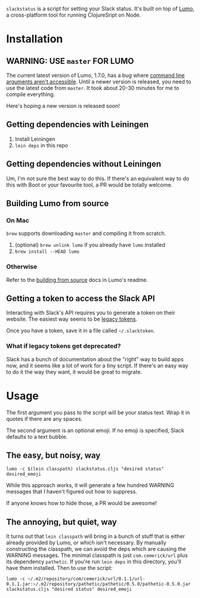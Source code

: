`slackstatus` is a script for setting your Slack status. It's built on top
of [Lumo](https://github.com/anmonteiro/lumo/), a cross-platform tool for running
ClojureSript on Node.

# Installation

## WARNING: USE `master` FOR LUMO

The current latest version of Lumo, 1.7.0, has a bug
where
[command line arguments aren't accessible](https://github.com/anmonteiro/lumo/issues/247). Until
a newer version is released, you need to use the latest code from
`master`. It took about 20-30 minutes for me to compile everything.

Here's hoping a new version is released soon!

## Getting dependencies with Leiningen

1. Install Leiningen
1. `lein deps` in this repo

## Getting dependencies without Leiningen

Um, I'm not sure the best way to do this. If there's an equivalent way
to do this with Boot or your favourite tool, a PR would be totally welcome.

## Building Lumo from source

### On Mac

`brew` supports downloading `master` and compiling it from scratch.

1. (optional) `brew unlink lumo` if you already have `lumo` installed
1. `brew install --HEAD lumo`

### Otherwise

Refer to
the
[building from source](https://github.com/anmonteiro/lumo/#building)
docs in Lumo's readme.

## Getting a token to access the Slack API

Interacting with Slack's API requires you to generate a token on their
website. The easiest way seems to
be
[legacy tokens](https://api.slack.com/custom-integrations/legacy-tokens).

Once you have a token, save it in a file called `~/.slacktoken`.

### What if legacy tokens get deprecated?

Slack has a bunch of documentation about the "right" way to build apps
now, and it seems like a lot of work for a tiny script. If there's an
easy way to do it the way they want, it would be great to migrate.

# Usage

The first argument you pass to the script will be your status
text. Wrap it in quotes if there are any spaces.

The second argument is an optional emoji. If no emoji is specified,
Slack defaults to a text bubble.

## The easy, but noisy, way

```lumo -c $(lein classpath) slackstatus.cljs "desired status" desired_emoji```

While this approach works, it will generate a few hundred WARNING
messages that I haven't figured out how to suppress.

If anyone knows how to hide those, a PR would be awesome!

## The annoying, but quiet, way

It turns out that `lein classpath` will bring in a bunch of stuff that
is either already provided by Lumo, or which isn't necessary. By
manually constructing the classpath, we can avoid the deps which are
causing the WARNING messages. The minimal classpath is just
`com.cemerick/url` plus its dependency `pathetic`. If you're run `lein
deps` in this directory, you'll have them installed. Then to use the script:

```lumo -c ~/.m2/repository/com/cemerick/url/0.1.1/url-0.1.1.jar:~/.m2/repository/pathetic/pathetic/0.5.0/pathetic-0.5.0.jar slackstatus.cljs "desired status" desired_emoji```
